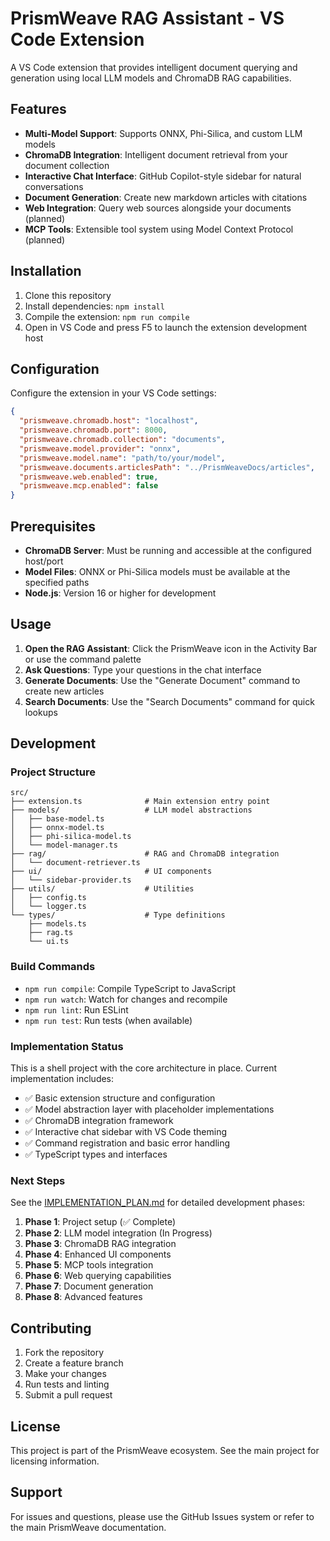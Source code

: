# PrismWeave RAG Assistant - VS Code Extension

A VS Code extension that provides intelligent document querying and generation using local LLM models and ChromaDB RAG capabilities.

## Features

- **Multi-Model Support**: Supports ONNX, Phi-Silica, and custom LLM models
- **ChromaDB Integration**: Intelligent document retrieval from your document collection
- **Interactive Chat Interface**: GitHub Copilot-style sidebar for natural conversations
- **Document Generation**: Create new markdown articles with citations
- **Web Integration**: Query web sources alongside your documents (planned)
- **MCP Tools**: Extensible tool system using Model Context Protocol (planned)

## Installation

1. Clone this repository
2. Install dependencies: `npm install`
3. Compile the extension: `npm run compile`
4. Open in VS Code and press F5 to launch the extension development host

## Configuration

Configure the extension in your VS Code settings:

```json
{
  "prismweave.chromadb.host": "localhost",
  "prismweave.chromadb.port": 8000,
  "prismweave.chromadb.collection": "documents",
  "prismweave.model.provider": "onnx",
  "prismweave.model.name": "path/to/your/model",
  "prismweave.documents.articlesPath": "../PrismWeaveDocs/articles",
  "prismweave.web.enabled": true,
  "prismweave.mcp.enabled": false
}
```

## Prerequisites

- **ChromaDB Server**: Must be running and accessible at the configured host/port
- **Model Files**: ONNX or Phi-Silica models must be available at the specified paths
- **Node.js**: Version 16 or higher for development

## Usage

1. **Open the RAG Assistant**: Click the PrismWeave icon in the Activity Bar or use the command palette
2. **Ask Questions**: Type your questions in the chat interface
3. **Generate Documents**: Use the "Generate Document" command to create new articles
4. **Search Documents**: Use the "Search Documents" command for quick lookups

## Development

### Project Structure

```
src/
├── extension.ts              # Main extension entry point
├── models/                   # LLM model abstractions
│   ├── base-model.ts
│   ├── onnx-model.ts
│   ├── phi-silica-model.ts
│   └── model-manager.ts
├── rag/                      # RAG and ChromaDB integration
│   └── document-retriever.ts
├── ui/                       # UI components
│   └── sidebar-provider.ts
├── utils/                    # Utilities
│   ├── config.ts
│   └── logger.ts
└── types/                    # Type definitions
    ├── models.ts
    ├── rag.ts
    └── ui.ts
```

### Build Commands

- `npm run compile`: Compile TypeScript to JavaScript
- `npm run watch`: Watch for changes and recompile
- `npm run lint`: Run ESLint
- `npm run test`: Run tests (when available)

### Implementation Status

This is a shell project with the core architecture in place. Current implementation includes:

- ✅ Basic extension structure and configuration
- ✅ Model abstraction layer with placeholder implementations
- ✅ ChromaDB integration framework
- ✅ Interactive chat sidebar with VS Code theming
- ✅ Command registration and basic error handling
- ✅ TypeScript types and interfaces

### Next Steps

See the [IMPLEMENTATION_PLAN.md](IMPLEMENTATION_PLAN.md) for detailed development phases:

1. **Phase 1**: Project setup (✅ Complete)
2. **Phase 2**: LLM model integration (In Progress)
3. **Phase 3**: ChromaDB RAG integration
4. **Phase 4**: Enhanced UI components
5. **Phase 5**: MCP tools integration
6. **Phase 6**: Web querying capabilities
7. **Phase 7**: Document generation
8. **Phase 8**: Advanced features

## Contributing

1. Fork the repository
2. Create a feature branch
3. Make your changes
4. Run tests and linting
5. Submit a pull request

## License

This project is part of the PrismWeave ecosystem. See the main project for licensing information.

## Support

For issues and questions, please use the GitHub Issues system or refer to the main PrismWeave documentation.
